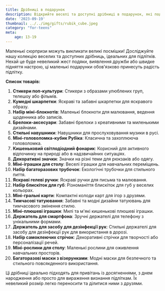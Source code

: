 ```yaml
---
title: Дрібниці в подарунок
description: Відкрийте веселі та доступні дрібниці в подарунок, які подарують посмішку будь-якому підлітку.
date: '2023-09-19'
thumbnail: ../../img/gifts/rubik_cube.jpeg
category: "for-teens"
meta:
    age: 13-19
---
```

Маленькі сюрпризи можуть викликати великі посмішки! Досліджуйте нашу колекцію веселих та доступних дрібниць, ідеальних для підлітків. Нехай це буде невеликий жест подяки, виявлення дружби або швидке підняття настрою, ці маленькі подарунки обов'язково принесуть радість підлітку.

**Список товарів:**
1. **Стикери поп-культури**: Стикери з образами улюблених груп, телешоу або фільмів.
2. **Кумедні шкарпетки**: Яскраві та забавні шкарпетки для яскравого образу.
3. **Набір міні-блокнотів**: Маленькі блокноти для малювання, ведення щоденника або записів.
4. **Брелоки-аксесуари**: Забавні брелоки з креативними та миленькими дизайнами.
5. **Стильні навушники**: Навушники для прослуховування музики в русі.
6. **Міні-головоломка-кубик Рубіка**: Класична та захоплююча головоломка.
7. **Кишеньковий світлодіодний фонарик**: Корисний для активного відпочинку на природі або в надзвичайних ситуаціях.
8. **Декоративні значки**: Значки на різні теми для рюкзаків або одягу.
9. **Міні-іграшки для столу**: Веселі іграшки для навчальних переміщень.
10. **Набір багаторазових трубочок**: Екологічні трубочки для стильного пиття.
11. **Яскраві гелеві ручки**: Яскраві ручки для письма та малювання.
12. **Набір блискіток для губ**: Різноманіття блискіток для губ у веселих кольорах.
13. **Міні-гральні карти**: Компактні колоди карт для ігор з друзями.
14. **Тимчасові татуювання**: Забавні та модні дизайни татуювань для тимчасового змінення стилю.
15. **Міні-плюшеві іграшки**: Милі та м'які кишенькові плюшеві іграшки.
16. **Держатель для смартфона**: Зручні держателі для телефону з унікальними формами.
17. **Держатель для засобу для дезінфекції рук**: Стильні держателі для засобу для дезінфекції рук для використання в дорозі.
18. **Набір самоклеючих стрічок**: Декоративні стрічки для творчості або персоналізації речей.
19. **Міні-рослини для столу**: Маленькі рослини для оживлення навчальних просторів.
20. **Багаторазові маски з візерунками**: Модні маски для безпечного та стильного повсякденного використання.

Ці дрібниці ідеально підходять для привітань із досягненнями, з днем народження або просто для вираження визнання підліткам. Їх невеликий розмір легко переносити та ділитися ними з друзями.
